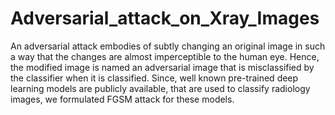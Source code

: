 # Adversarial_attack_on_Xray_Images

An adversarial attack embodies of subtly changing an original image in such a way that the changes are almost imperceptible to the human eye. Hence, the modified image is named an adversarial image that is misclassified by the classifier when it is classified. Since, well known pre-trained deep learning models are publicly available, that are used to classify radiology images, we formulated FGSM attack for these models. 

